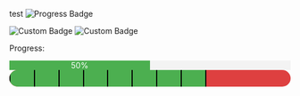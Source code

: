 test
   ![Progress Badge](https://img.shields.io/badge/progress-50%25-brightgreen)
   
![Custom Badge](https://img.shields.io/badge/progress-50%25-brightgreen?style=for-the-badge)
![Custom Badge](https://img.shields.io/badge/10%5C%2F20-50%25-red?style=for-the-badge&logo=database&labelColor=grey)

<p>Progress:</p>
<div style="width: 100%; background-color: #f3f3f3;">
  <div style="width: 50%; background-color: #4caf50; text-align: center; color: white;">50%</div>
</div>


<div style="width: 100%; background-color: #de4040; height: 30px; border-radius: 15px; overflow: hidden; position: relative;">
    <div style="width: 70%; height: 100%; background-color: #4caf50; display: flex; justify-content: space-between;">
        <div style="height: 100%; width: 2px; background-color: rgb(20, 20, 20);"></div>
        <div style="height: 100%; width: 2px; background-color: black;"></div>
        <div style="height: 100%; width: 2px; background-color: black;"></div>
        <div style="height: 100%; width: 2px; background-color: black;"></div>
        <div style="height: 100%; width: 2px; background-color: black;"></div>
        <div style="height: 100%; width: 2px; background-color: black;"></div>
        <div style="height: 100%; width: 2px; background-color: black;"></div>
        <div style="height: 100%; width: 2px; background-color: black;"></div>
        <div style="height: 100%; width: 2px; background-color: black;"></div>
    </div>
</div>
<!DOCTYPE html>
<html lang="en">
<head>
    <meta charset="UTF-8">
    <meta name="viewport" content="width=device-width, initial-scale=1.0">
    <style>
        :root {
            --progress-width: 70%; /* Процент заполненности */
            --bar-height: 30px; /* Высота бара */
            --bar-color: #4caf50; /* Цвет заполненной части */
            --bg-color: #e0e0e0; /* Цвет фона бара */
            --divider-width: 2px; /* Ширина разделителя */
            --divider-color: #fff; /* Цвет разделителя */
            --divisions: 10; /* Количество секций */
        }
        
        .progress-container {
            width: 100%;
            background-color: var(--bg-color);
            border-radius: var(--bar-height);
            overflow: hidden;
            position: relative;
            height: var(--bar-height);
        }

        .progress-bar {
            width: var(--progress-width);
            height: 100%;
            background-color: var(--bar-color);
            position: relative;
            display: flex;
        }

        .progress-divider {
            width: var(--divider-width);
            background-color: var(--divider-color);
            height: var(--bar-height);
            margin-left: calc((100% - var(--divisions) * var(--divider-width)) / var(--divisions));
        }
    </style>
</head>
<body>

<div class="progress-container">
    <div class="progress-bar">
        <!-- Генерация разделителей -->
        <template id="divider-template">
            <div class="progress-divider"></div>
        </template>
        <script>
            (function createDividers() {
                const divisions = parseInt(getComputedStyle(document.documentElement).getPropertyValue('--divisions').trim());
                const dividerTemplate = document.getElementById('divider-template');
                const progressBar = document.querySelector('.progress-bar');
                
                for (let i = 1; i < divisions; i++) {
                    const dividerClone = dividerTemplate.content.cloneNode(true);
                    progressBar.appendChild(dividerClone);
                }
            })();
        </script>
    </div>
</div>

</body>
</html>
